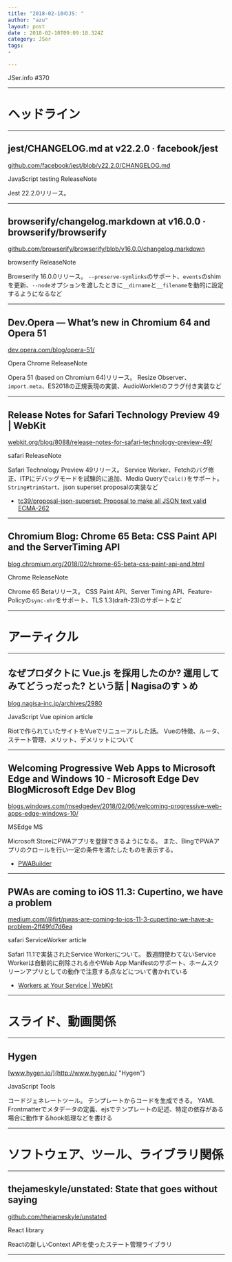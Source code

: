 ```yaml
---
title: "2018-02-10のJS: "
author: "azu"
layout: post
date : 2018-02-10T09:09:18.324Z
category: JSer
tags:
-

---
```


JSer.info #370

----

<h1 class="site-genre">ヘッドライン</h1>

----

## jest/CHANGELOG.md at v22.2.0 · facebook/jest
[github.com/facebook/jest/blob/v22.2.0/CHANGELOG.md](https://github.com/facebook/jest/blob/v22.2.0/CHANGELOG.md "jest/CHANGELOG.md at v22.2.0 · facebook/jest")
<p class="jser-tags jser-tag-icon"><span class="jser-tag">JavaScript</span> <span class="jser-tag">testing</span> <span class="jser-tag">ReleaseNote</span></p>

Jest 22.2.0リリース。


----

## browserify/changelog.markdown at v16.0.0 · browserify/browserify
[github.com/browserify/browserify/blob/v16.0.0/changelog.markdown](https://github.com/browserify/browserify/blob/v16.0.0/changelog.markdown "browserify/changelog.markdown at v16.0.0 · browserify/browserify")
<p class="jser-tags jser-tag-icon"><span class="jser-tag">browserify</span> <span class="jser-tag">ReleaseNote</span></p>

Browserify 16.0.0リリース。
`--preserve-symlinks`のサポート、`events`のshimを更新、`--node`オプションを渡したときに`__dirname`と`__filename`を動的に設定するようになるなど


----

## Dev.Opera — What’s new in Chromium 64 and Opera 51
[dev.opera.com/blog/opera-51/](https://dev.opera.com/blog/opera-51/ "Dev.Opera — What’s new in Chromium 64 and Opera 51")
<p class="jser-tags jser-tag-icon"><span class="jser-tag">Opera</span> <span class="jser-tag">Chrome</span> <span class="jser-tag">ReleaseNote</span></p>

Opera 51 (based on Chromium 64)リリース。
Resize Observer、`import.meta`、ES2018の正規表現の実装、AudioWorkletのフラグ付き実装など


----

## Release Notes for Safari Technology Preview 49 | WebKit
[webkit.org/blog/8088/release-notes-for-safari-technology-preview-49/](https://webkit.org/blog/8088/release-notes-for-safari-technology-preview-49/ "Release Notes for Safari Technology Preview 49 | WebKit")
<p class="jser-tags jser-tag-icon"><span class="jser-tag">safari</span> <span class="jser-tag">ReleaseNote</span></p>

Safari Technology Preview 49リリース。
Service Worker、Fetchのバグ修正、ITPにデバッグモードを試験的に追加、Media Queryで`calc()`をサポート。
`String#trimStart`、json superset proposalの実装など

- [tc39/proposal-json-superset: Proposal to make all JSON text valid ECMA-262](https://github.com/tc39/proposal-json-superset "tc39/proposal-json-superset: Proposal to make all JSON text valid ECMA-262")

----

## Chromium Blog: Chrome 65 Beta: CSS Paint API and the ServerTiming API
[blog.chromium.org/2018/02/chrome-65-beta-css-paint-api-and.html](https://blog.chromium.org/2018/02/chrome-65-beta-css-paint-api-and.html "Chromium Blog: Chrome 65 Beta: CSS Paint API and the ServerTiming API")
<p class="jser-tags jser-tag-icon"><span class="jser-tag">Chrome</span> <span class="jser-tag">ReleaseNote</span></p>

Chrome 65 Betaリリース。
CSS Paint API、Server Timing API、Feature-Policyの`sync-xhr`をサポート、TLS 1.3(draft-23)のサポートなど


----
<h1 class="site-genre">アーティクル</h1>

----

## なぜプロダクトに Vue.js を採用したのか? 運用してみてどうっだった? という話 | Nagisaのすゝめ
[blog.nagisa-inc.jp/archives/2980](https://blog.nagisa-inc.jp/archives/2980 "なぜプロダクトに Vue.js を採用したのか? 運用してみてどうっだった? という話 | Nagisaのすゝめ")
<p class="jser-tags jser-tag-icon"><span class="jser-tag">JavaScript</span> <span class="jser-tag">Vue</span> <span class="jser-tag">opinion</span> <span class="jser-tag">article</span></p>

Riotで作られていたサイトをVueでリニューアルした話。
Vueの特徴、ルータ、ステート管理、メリット、デメリットについて


----

## Welcoming Progressive Web Apps to Microsoft Edge and Windows 10 - Microsoft Edge Dev BlogMicrosoft Edge Dev Blog
[blogs.windows.com/msedgedev/2018/02/06/welcoming-progressive-web-apps-edge-windows-10/](https://blogs.windows.com/msedgedev/2018/02/06/welcoming-progressive-web-apps-edge-windows-10/ "Welcoming Progressive Web Apps to Microsoft Edge and Windows 10 - Microsoft Edge Dev BlogMicrosoft Edge Dev Blog")
<p class="jser-tags jser-tag-icon"><span class="jser-tag">MSEdge</span> <span class="jser-tag">MS</span></p>

Microsoft StoreにPWAアプリを登録できるようになる。
また、BingでPWAアプリのクロールを行い一定の条件を満たしたものを表示する。

- [PWABuilder](https://www.pwabuilder.com/generator "PWABuilder")

----

## PWAs are coming to iOS 11.3: Cupertino, we have a problem
[medium.com/@firt/pwas-are-coming-to-ios-11-3-cupertino-we-have-a-problem-2ff49fd7d6ea](https://medium.com/@firt/pwas-are-coming-to-ios-11-3-cupertino-we-have-a-problem-2ff49fd7d6ea "PWAs are coming to iOS 11.3: Cupertino, we have a problem")
<p class="jser-tags jser-tag-icon"><span class="jser-tag">safari</span> <span class="jser-tag">ServiceWorker</span> <span class="jser-tag">article</span></p>

Safari 11.1で実装されたService Workerについて。
数週間使わてないService Workerは自動的に削除される点やWeb App Manifestのサポート、ホームスクリーンアプリとしての動作で注意する点などについて書かれている

- [Workers at Your Service | WebKit](https://webkit.org/blog/8090/workers-at-your-service/ "Workers at Your Service | WebKit")

----
<h1 class="site-genre">スライド、動画関係</h1>

----

## Hygen
[www.hygen.io/](http://www.hygen.io/ "Hygen")
<p class="jser-tags jser-tag-icon"><span class="jser-tag">JavaScript</span> <span class="jser-tag">Tools</span></p>

コードジェネレートツール。
テンプレートからコードを生成できる。
YAML Frontmatterでメタデータの定義、ejsでテンプレートの記述、特定の依存がある場合に動作するhook処理などを書ける


----
<h1 class="site-genre">ソフトウェア、ツール、ライブラリ関係</h1>

----

## thejameskyle/unstated: State that goes without saying
[github.com/thejameskyle/unstated](https://github.com/thejameskyle/unstated "thejameskyle/unstated: State that goes without saying")
<p class="jser-tags jser-tag-icon"><span class="jser-tag">React</span> <span class="jser-tag">library</span></p>

Reactの新しいContext APIを使ったステート管理ライブラリ


----
